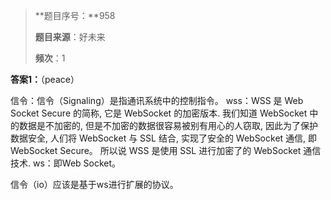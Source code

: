 > **题目序号：**958
>
> **题目来源**：好未来 
>
> **频次**：1

**答案1：**（peace）

信令：信令（Signaling）是指通讯系统中的控制指令。
wss：WSS 是 Web Socket Secure 的简称, 它是 WebSocket 的加密版本. 我们知道 WebSocket 中的数据是不加密的, 但是不加密的数据很容易被别有用心的人窃取, 因此为了保护数据安全, 人们将 WebSocket 与 SSL 结合, 实现了安全的 WebSocket 通信, 即 WebSocket Secure。
所以说 WSS 是使用 SSL 进行加密了的 WebSocket 通信技术.
ws：即Web Socket。

信令（io）应该是基于ws进行扩展的协议。
